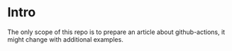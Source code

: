 # Intro

The only scope of this repo is to prepare an article about github-actions, it might change with additional examples.
